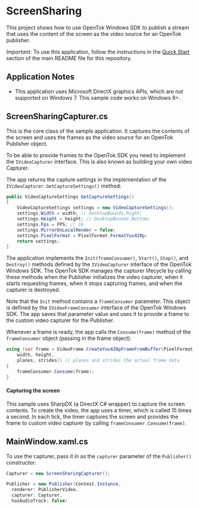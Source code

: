 ScreenSharing
=============

This project shows how to use OpenTok Windows SDK to publish a stream that uses
the content of the screen as the video source for an OpenTok publisher.

*Important:* To use this application, follow the instructions in the
[Quick Start](../README.md#quick-start) section of the main README file
for this repository.

Application Notes
-----------------
  * This application uses Microsoft DirectX graphics APIs, which are not supported on
    Windows 7. This sample code works on Windows 8+.

ScreenSharingCapturer.cs
------------------------

This is the core class of the sample application. It captures the contents of the
screen and uses the frames as the video source for an OpenTok Publisher object.

To be able to provide frames to the OpenTok SDK you need to implement the
`IVideoCapturer` interface. This is also known as building your own video Capturer.

The app returns the capture settings in the implementation of the
`IVideoCapturer.GetCaptureSettings()` method:

```csharp
public VideoCaptureSettings GetCaptureSettings()
{
    VideoCaptureSettings settings = new VideoCaptureSettings();
    settings.Width = width; // DesktopBounds.Right;
    settings.Height = height; // DesktopBounds.Bottom;
    settings.Fps = FPS; // 16
    settings.MirrorOnLocalRender = false;
    settings.PixelFormat = PixelFormat.FormatYuv420p;
    return settings;
}
```

The application implements the `Init(frameConsumer)`, `Start()`, `Stop()`, and `Destroy()` methods
defined by the `IVideoCapturer` interface of the OpenTok Windows SDK. The OpenTok SDK manages the
capturer lifecycle by calling these methods when the Publisher initializes the video capturer,
when it starts requesting frames, when it stops capturing frames, and when the capturer is
destroyed.

Note that the `Init` method contains a `frameConsumer` parameter. This object is defined by the
`IVideoFrameConsumer` interface of the OpenTok Windows SDK. The app saves that parameter value and
uses it to provide a frame to the custom video capturer for the Publisher.

Whenever a frame is ready, the app calls the `Consume(frame)` method of the `frameConsumer`
object (passing in the frame object):

```csharp
using (var frame = VideoFrame.CreateYuv420pFrameFromBuffer(PixelFormat.FormatArgb32,
    width, height,
    planes, strides)) // planes and strides the actual frame data
{
    frameConsumer.Consume(frame);
}
```

#### Capturing the screen

This sample uses SharpDX (a DirectX C# wrapper) to capture the screen contents. To create
the video, the app uses a timer, which is called 15 times a second. In each tick, the timer
captures the screen and provides the frame to custom video capturer by calling
`frameConsumer.Consume(frame)`.

MainWindow.xaml.cs
------------------

To use the capturer, pass it in as the `capturer` parameter of the `Publisher()` constructor:

```csharp
Capturer = new ScreenSharingCapturer();

Publisher = new Publisher(Context.Instance, 
  renderer: PublisherVideo,
  capturer: Capturer,
  hasAudioTrack: false)
```
